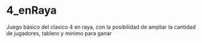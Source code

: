 # 4_enRaya
Juego básico del clasico 4 en raya, con la posibilidad de ampliar la cantidad de jugadores, tablero y minimo para ganar
